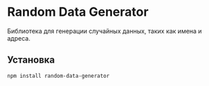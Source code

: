 # Random Data Generator

Библиотека для генерации случайных данных, таких как имена и адреса.

## Установка

```bash
npm install random-data-generator

